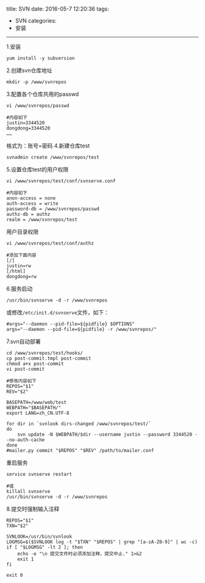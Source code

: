 title: SVN
date: 2016-05-7 12:20:36
tags:
- SVN
categories:
- 安装
---
1.安装
```shell
yum install -y subversion
```
2.创建svn仓库地址
```shell
mkdir -p /www/svnrepos
```
3.配置各个仓库共用的passwd
```shell
vi /www/svnrepos/passwd

#内容如下
justin=3344520
dongdong=3344520
……
```
格式为：账号=密码
4.新建仓库test
```shell
svnadmin create /www/svnrepos/test
```
5.设置仓库test的用户权限
```shell
vi /www/svnrepos/test/conf/svnserve.conf

#内容如下
anon-access = none
auth-access = write
password-db = /www/svnrepos/passwd
authz-db = authz
realm = /www/svnrepos/test
```
用户目录权限
```shell
vi /www/svnrepos/test/conf/authz

#添加下面内容
[/]
justin=rw
[/html]
dongdong=rw
```
6.服务启动
```shell
/usr/bin/svnserve -d -r /www/svnrepos
```
或修改`/etc/init.d/svnserve`文件，如下：
```shell
#args="--daemon --pid-file=${pidfile} $OPTIONS"
args="--daemon --pid-file=${pidfile} -r /www/svnrepos/"
```
7.svn自动部署
```shell
cd /www/svnrepos/test/hooks/
cp post-commit.tmpl post-commit
chmod a+x post-commit
vi post-commit

#修改内容如下
REPOS="$1"
REV="$2"

BASEPATH=/www/web/test
WEBPATH="$BASEPATH/"
export LANG=zh_CN.UTF-8

for dir in `svnlook dirs-changed /www/svnrepos/test/`
do
    svn update -N $WEBPATH/$dir --username justin --password 3344520 --no-auth-cache
done
#mailer.py commit "$REPOS" "$REV" /path/to/mailer.conf
```
重启服务
```shell
service svnserve restart

#或
killall svnserve
/usr/bin/svnserve -d -r /www/svnrepos
```
8.提交时强制输入注释
```shell
REPOS="$1"
TXN="$2"

SVNLOOK=/usr/bin/svnlook
LOGMSG=$($SVNLOOK log -t "$TXN" "$REPOS" | grep "[a-zA-Z0-9]" | wc -c)
if [ "$LOGMSG" -lt 2 ]; then
    echo -e "\n 提交文件时必须添加注释，提交中止." 1>&2
    exit 1
fi

exit 0
```